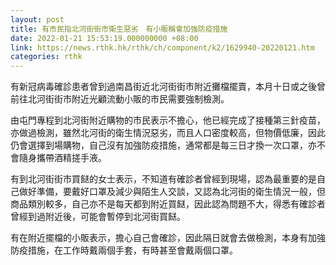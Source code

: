 ```yaml
---
layout: post
title: 有市民指北河街街市衛生惡劣　有小販稱會加強防疫措施
date: 2022-01-21 15:53:19.000000000 +08:00
link: https://news.rthk.hk/rthk/ch/component/k2/1629940-20220121.htm
categories: rthk
---
```


有新冠病毒確診患者曾到過南昌街近北河街街市附近攤檔擺賣，本月十日或之後曾前往北河街街市附近光顧流動小販的市民需要強制檢測。

由屯門專程到北河街附近購物的市民表示不擔心，他已經完成了接種第三針疫苗，亦做過檢測，雖然北河街的衛生情況惡劣，而且人口密度較高，但物價低廉，因此仍會選擇到場購物，自己沒有加強防疫措施，通常都是每三日才換一次口罩，亦不會隨身攜帶酒精搓手液。

有到北河街街市買餸的女士表示，不知道有確診者曾經到現場，認為最重要的是自己做好準備，要戴好口罩及減少與陌生人交談，又認為北河街的衛生情況一般，但商品類別較多，自己亦不是每天都到附近買餸，因此認為問題不大，得悉有確診者曾經到過附近後，可能會暫停到北河街買餸。

有在附近擺檔的小販表示，擔心自己會確診，因此隔日就會去做檢測，本身有加強防疫措施，在工作時戴兩個手套，有時甚至會戴兩個口罩。
